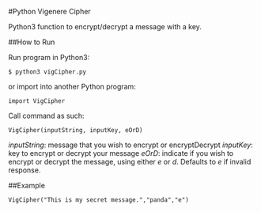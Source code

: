 #Python Vigenere Cipher

Python3 function to encrypt/decrypt a message with a key.

##How to Run

Run program in Python3:

```
$ python3 vigCipher.py
```

or import into another Python program:

```
import VigCipher
```

Call command as such:

```
VigCipher(inputString, inputKey, eOrD)
```

*inputString*: message that you wish to encrypt or encryptDecrypt
*inputKey*: key to encrypt or decrypt your message
*eOrD*: indicate if you wish to encrypt or decrypt the message, using either *e* or *d*. Defaults to *e* if invalid response.

##Example
```
VigCipher("This is my secret message.","panda","e")
```
